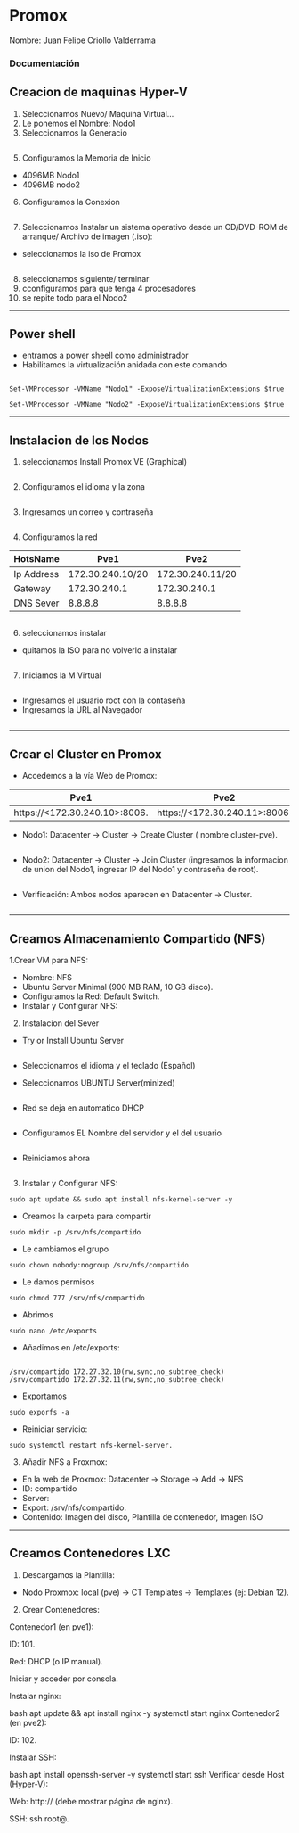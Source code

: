 # Promox

Nombre: Juan Felipe Criollo Valderrama

### Documentación

## Creacion de maquinas Hyper-V

1. Seleccionamos Nuevo/ Maquina Virtual...
2. Le ponemos el Nombre: Nodo1
3. Seleccionamos la Generacio

<img src="ca0.0.png" alt="">

5. Configuramos la Memoria de Inicio 
* 4096MB Nodo1
* 4096MB nodo2
6. Configuramos la Conexion
   
<img src="ca0.2.png" alt="">

7. Seleccionamos Instalar un sistema operativo desde un CD/DVD-ROM de arranque/ Archivo de imagen (.iso):
* seleccionamos la iso de Promox

<img src="ca0.3.png" alt="">

8. seleccionamos siguiente/ terminar
9. cconfiguramos para que tenga 4 procesadores
10. se repite todo para el Nodo2

---

## Power shell
* entramos a power sheell como administrador
* Habilitamos la virtualización anidada con este comando 

<img src="N.png" alt="">


```
Set-VMProcessor -VMName "Nodo1" -ExposeVirtualizationExtensions $true
```
```
Set-VMProcessor -VMName "Nodo2" -ExposeVirtualizationExtensions $true
```

---

## Instalacion de los Nodos

1. seleccionamos Install Promox VE (Graphical)

<img src="ca1.png" alt="">

2. Configuramos el idioma y la zona

<img src="ca2.png" alt="">

3. Ingresamos un correo y contraseña

<img src="ca3.png" alt="">

4. Configuramos la red
   
HotsName | Pve1 | Pve2
-------- | ---- | ------------
Ip Address |  172.30.240.10/20 | 172.30.240.11/20
Gateway | 172.30.240.1 | 172.30.240.1
DNS Sever | 8.8.8.8 | 8.8.8.8

<img src="ca4.png" alt="">

6. seleccionamos instalar
* quitamos la ISO para no volverlo a instalar
  
<img src="ca5.png" alt="">

7. Iniciamos la M Virtual
   
<img src="g.png" alt="">

* Ingresamos el usuario root con la contaseña
* Ingresamos la URL al Navegador
  
<img src="u.png" alt="">

--- 

## Crear el Cluster en Promox
* Accedemos a la vía Web de Promox:

Pve1 | Pve2
---- | ----------------------
https://<172.30.240.10>:8006. | https://<172.30.240.11>:8006.

* Nodo1: Datacenter -> Cluster -> Create Cluster ( nombre cluster-pve).

  <img src="cl1.png" alt="">

* Nodo2: Datacenter -> Cluster -> Join Cluster (ingresamos la  informacion de union del Nodo1, ingresar IP del Nodo1 y contraseña de root).

<img src="cl2.png" alt="">

* Verificación: Ambos nodos aparecen en Datacenter -> Cluster.

<img src="nodos.png" alt="">

---

## Creamos Almacenamiento Compartido (NFS)

1.Crear VM para NFS:
* Nombre: NFS
* Ubuntu Server Minimal (900 MB RAM, 10 GB disco).
* Configuramos la Red: Default Switch.
* Instalar y Configurar NFS:
  
2. Instalacion del Sever
* Try or Install Ubuntu Server
  
<img src="in1.png" alt="">

* Seleccionamos el idioma y el teclado (Español) 
* Seleccionamos UBUNTU Server(minized)
  
  <img src="In2.png" alt="">

* Red se deja en automatico DHCP
  
  <img src="in3.png" alt="">

* Configuramos EL Nombre del servidor y el del usuario

<img src="in4.png" alt="">

* Reiniciamos ahora
  
<img src="In5.png" alt="">

3. Instalar y Configurar NFS:

```
sudo apt update && sudo apt install nfs-kernel-server -y
```
* Creamos la carpeta para compartir
```
sudo mkdir -p /srv/nfs/compartido
```
* Le cambiamos el grupo
```
sudo chown nobody:nogroup /srv/nfs/compartido
```
* Le damos permisos
```
sudo chmod 777 /srv/nfs/compartido
```
* Abrimos
```
sudo nano /etc/exports
```

* Añadimos en /etc/exports:
  
<img src="l1.png" alt="">

```
/srv/compartido 172.27.32.10(rw,sync,no_subtree_check)
/srv/compartido 172.27.32.11(rw,sync,no_subtree_check)
```
* Exportamos
```
sudo exporfs -a
```
* Reiniciar servicio:

```
sudo systemctl restart nfs-kernel-server.
```

3. Añadir NFS a Proxmox:
* En la web de Proxmox: Datacenter -> Storage -> Add -> NFS
* ID: compartido
* Server: 
* Export: /srv/nfs/compartido.
* Contenido: Imagen del disco, Plantilla de contenedor, Imagen ISO

---
  
## Creamos Contenedores LXC

1. Descargamos la Plantilla:
* Nodo Proxmox: local (pve) -> CT Templates -> Templates (ej: Debian 12).

2. Crear Contenedores:

Contenedor1 (en pve1):

ID: 101.

Red: DHCP (o IP manual).

Iniciar y acceder por consola.

Instalar nginx:

bash
apt update && apt install nginx -y
systemctl start nginx
Contenedor2 (en pve2):

ID: 102.

Instalar SSH:

bash
apt install openssh-server -y
systemctl start ssh
Verificar desde Host (Hyper-V):

Web: http://<IP-Contenedor1> (debe mostrar página de nginx).

SSH: ssh root@<IP-Contenedor2>.
